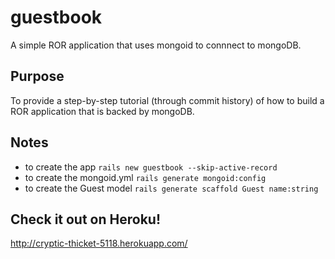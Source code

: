 guestbook
=========

A simple ROR application that uses mongoid to connnect to mongoDB.

Purpose
-------

To provide a step-by-step tutorial (through commit history) of how to build a ROR application that is backed by mongoDB.

Notes
-----
* to create the app `rails new guestbook --skip-active-record`
* to create the mongoid.yml `rails generate mongoid:config`
* to create the Guest model `rails generate scaffold Guest name:string`

Check it out on Heroku!
-----------------------
http://cryptic-thicket-5118.herokuapp.com/
